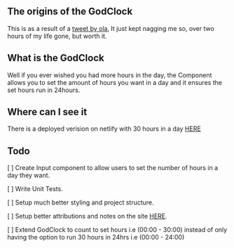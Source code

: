 ## The origins of the GodClock

This is as a result of a [tweet by ola](https://twitter.com/codngr/status/1406949055658442760),
It just kept nagging me so, over two hours of my life gone, but worth it.

## What is the GodClock

Well if you ever wished you had more hours in the day,
the Component allows you to set the amount of hours you want in a day and it ensures
the set hours run in 24hours.

## Where can I see it

There is a deployed verision on netlify with 30 hours in a day [HERE](https://silly-lewin-bb3fa7.netlify.app/)

## Todo

[ ] Create Input component to allow users to set the number of hours in a day they want.

[ ] Write Unit Tests.

[ ] Setup much better styling and project structure.

[ ] Setup better attributions and notes on the site [HERE](https://silly-lewin-bb3fa7.netlify.app/).

[ ] Extend GodClock to count to set hours i.e (00:00 - 30:00) instead of only having the option to run 30 hours in 24hrs i.e (00:00 - 24:00)
